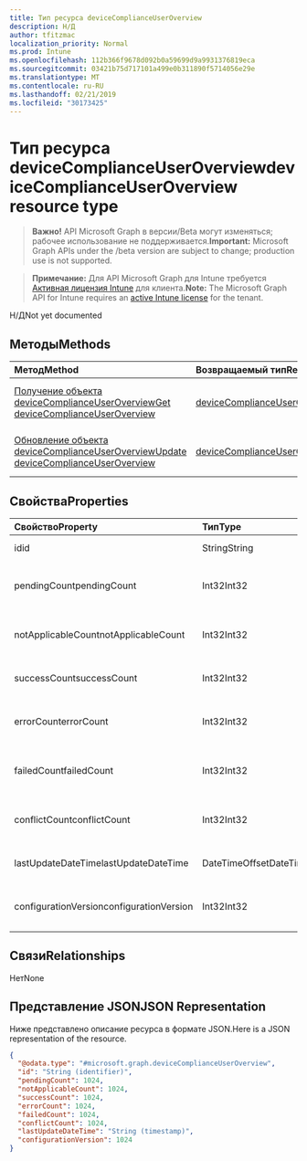 ```yaml
---
title: Тип ресурса deviceComplianceUserOverview
description: Н/Д
author: tfitzmac
localization_priority: Normal
ms.prod: Intune
ms.openlocfilehash: 112b366f9678d092b0a59699d9a9931376819eca
ms.sourcegitcommit: 03421b75d717101a499e0b311890f5714056e29e
ms.translationtype: MT
ms.contentlocale: ru-RU
ms.lasthandoff: 02/21/2019
ms.locfileid: "30173425"
---
```

# <a name="devicecomplianceuseroverview-resource-type"></a><span data-ttu-id="7d019-103">Тип ресурса deviceComplianceUserOverview</span><span class="sxs-lookup"><span data-stu-id="7d019-103">deviceComplianceUserOverview resource type</span></span>

> <span data-ttu-id="7d019-104">**Важно!** API Microsoft Graph в версии/Beta могут изменяться; рабочее использование не поддерживается.</span><span class="sxs-lookup"><span data-stu-id="7d019-104">**Important:** Microsoft Graph APIs under the /beta version are subject to change; production use is not supported.</span></span>

> <span data-ttu-id="7d019-105">**Примечание:** Для API Microsoft Graph для Intune требуется [Активная лицензия Intune](https://go.microsoft.com/fwlink/?linkid=839381) для клиента.</span><span class="sxs-lookup"><span data-stu-id="7d019-105">**Note:** The Microsoft Graph API for Intune requires an [active Intune license](https://go.microsoft.com/fwlink/?linkid=839381) for the tenant.</span></span>

<span data-ttu-id="7d019-106">Н/Д</span><span class="sxs-lookup"><span data-stu-id="7d019-106">Not yet documented</span></span>

## <a name="methods"></a><span data-ttu-id="7d019-107">Методы</span><span class="sxs-lookup"><span data-stu-id="7d019-107">Methods</span></span>
|<span data-ttu-id="7d019-108">Метод</span><span class="sxs-lookup"><span data-stu-id="7d019-108">Method</span></span>|<span data-ttu-id="7d019-109">Возвращаемый тип</span><span class="sxs-lookup"><span data-stu-id="7d019-109">Return Type</span></span>|<span data-ttu-id="7d019-110">Описание</span><span class="sxs-lookup"><span data-stu-id="7d019-110">Description</span></span>|
|:---|:---|:---|
|[<span data-ttu-id="7d019-111">Получение объекта deviceComplianceUserOverview</span><span class="sxs-lookup"><span data-stu-id="7d019-111">Get deviceComplianceUserOverview</span></span>](../api/intune-deviceconfig-devicecomplianceuseroverview-get.md)|[<span data-ttu-id="7d019-112">deviceComplianceUserOverview</span><span class="sxs-lookup"><span data-stu-id="7d019-112">deviceComplianceUserOverview</span></span>](../resources/intune-deviceconfig-devicecomplianceuseroverview.md)|<span data-ttu-id="7d019-113">Чтение свойств и связей объекта [deviceComplianceUserOverview](../resources/intune-deviceconfig-devicecomplianceuseroverview.md).</span><span class="sxs-lookup"><span data-stu-id="7d019-113">Read properties and relationships of the [deviceComplianceUserOverview](../resources/intune-deviceconfig-devicecomplianceuseroverview.md) object.</span></span>|
|[<span data-ttu-id="7d019-114">Обновление объекта deviceComplianceUserOverview</span><span class="sxs-lookup"><span data-stu-id="7d019-114">Update deviceComplianceUserOverview</span></span>](../api/intune-deviceconfig-devicecomplianceuseroverview-update.md)|[<span data-ttu-id="7d019-115">deviceComplianceUserOverview</span><span class="sxs-lookup"><span data-stu-id="7d019-115">deviceComplianceUserOverview</span></span>](../resources/intune-deviceconfig-devicecomplianceuseroverview.md)|<span data-ttu-id="7d019-116">Обновление свойств объекта [deviceComplianceUserOverview](../resources/intune-deviceconfig-devicecomplianceuseroverview.md).</span><span class="sxs-lookup"><span data-stu-id="7d019-116">Update the properties of a [deviceComplianceUserOverview](../resources/intune-deviceconfig-devicecomplianceuseroverview.md) object.</span></span>|

## <a name="properties"></a><span data-ttu-id="7d019-117">Свойства</span><span class="sxs-lookup"><span data-stu-id="7d019-117">Properties</span></span>
|<span data-ttu-id="7d019-118">Свойство</span><span class="sxs-lookup"><span data-stu-id="7d019-118">Property</span></span>|<span data-ttu-id="7d019-119">Тип</span><span class="sxs-lookup"><span data-stu-id="7d019-119">Type</span></span>|<span data-ttu-id="7d019-120">Описание</span><span class="sxs-lookup"><span data-stu-id="7d019-120">Description</span></span>|
|:---|:---|:---|
|<span data-ttu-id="7d019-121">id</span><span class="sxs-lookup"><span data-stu-id="7d019-121">id</span></span>|<span data-ttu-id="7d019-122">String</span><span class="sxs-lookup"><span data-stu-id="7d019-122">String</span></span>|<span data-ttu-id="7d019-123">Ключ объекта.</span><span class="sxs-lookup"><span data-stu-id="7d019-123">Key of the entity.</span></span>|
|<span data-ttu-id="7d019-124">pendingCount</span><span class="sxs-lookup"><span data-stu-id="7d019-124">pendingCount</span></span>|<span data-ttu-id="7d019-125">Int32</span><span class="sxs-lookup"><span data-stu-id="7d019-125">Int32</span></span>|<span data-ttu-id="7d019-126">Количество ожидающих пользователей.</span><span class="sxs-lookup"><span data-stu-id="7d019-126">Number of pending Users</span></span>|
|<span data-ttu-id="7d019-127">notApplicableCount</span><span class="sxs-lookup"><span data-stu-id="7d019-127">notApplicableCount</span></span>|<span data-ttu-id="7d019-128">Int32</span><span class="sxs-lookup"><span data-stu-id="7d019-128">Int32</span></span>|<span data-ttu-id="7d019-129">Количество неприменимых пользователей</span><span class="sxs-lookup"><span data-stu-id="7d019-129">Number of not applicable users</span></span>|
|<span data-ttu-id="7d019-130">successCount</span><span class="sxs-lookup"><span data-stu-id="7d019-130">successCount</span></span>|<span data-ttu-id="7d019-131">Int32</span><span class="sxs-lookup"><span data-stu-id="7d019-131">Int32</span></span>|<span data-ttu-id="7d019-132">Количество успешных пользователей.</span><span class="sxs-lookup"><span data-stu-id="7d019-132">Number of succeeded Users</span></span>|
|<span data-ttu-id="7d019-133">errorCount</span><span class="sxs-lookup"><span data-stu-id="7d019-133">errorCount</span></span>|<span data-ttu-id="7d019-134">Int32</span><span class="sxs-lookup"><span data-stu-id="7d019-134">Int32</span></span>|<span data-ttu-id="7d019-135">Количество пользователей с ошибками.</span><span class="sxs-lookup"><span data-stu-id="7d019-135">Number of error Users</span></span>|
|<span data-ttu-id="7d019-136">failedCount</span><span class="sxs-lookup"><span data-stu-id="7d019-136">failedCount</span></span>|<span data-ttu-id="7d019-137">Int32</span><span class="sxs-lookup"><span data-stu-id="7d019-137">Int32</span></span>|<span data-ttu-id="7d019-138">Количество пользователей со сбоями.</span><span class="sxs-lookup"><span data-stu-id="7d019-138">Number of failed Users</span></span>|
|<span data-ttu-id="7d019-139">conflictCount</span><span class="sxs-lookup"><span data-stu-id="7d019-139">conflictCount</span></span>|<span data-ttu-id="7d019-140">Int32</span><span class="sxs-lookup"><span data-stu-id="7d019-140">Int32</span></span>|<span data-ttu-id="7d019-141">Количество пользователей в конфликте</span><span class="sxs-lookup"><span data-stu-id="7d019-141">Number of users in conflict</span></span>|
|<span data-ttu-id="7d019-142">lastUpdateDateTime</span><span class="sxs-lookup"><span data-stu-id="7d019-142">lastUpdateDateTime</span></span>|<span data-ttu-id="7d019-143">DateTimeOffset</span><span class="sxs-lookup"><span data-stu-id="7d019-143">DateTimeOffset</span></span>|<span data-ttu-id="7d019-144">Время последнего обновления.</span><span class="sxs-lookup"><span data-stu-id="7d019-144">Last update time</span></span>|
|<span data-ttu-id="7d019-145">configurationVersion</span><span class="sxs-lookup"><span data-stu-id="7d019-145">configurationVersion</span></span>|<span data-ttu-id="7d019-146">Int32</span><span class="sxs-lookup"><span data-stu-id="7d019-146">Int32</span></span>|<span data-ttu-id="7d019-147">Версия политики для этого обзора</span><span class="sxs-lookup"><span data-stu-id="7d019-147">Version of the policy for that overview</span></span>|

## <a name="relationships"></a><span data-ttu-id="7d019-148">Связи</span><span class="sxs-lookup"><span data-stu-id="7d019-148">Relationships</span></span>
<span data-ttu-id="7d019-149">Нет</span><span class="sxs-lookup"><span data-stu-id="7d019-149">None</span></span>

## <a name="json-representation"></a><span data-ttu-id="7d019-150">Представление JSON</span><span class="sxs-lookup"><span data-stu-id="7d019-150">JSON Representation</span></span>
<span data-ttu-id="7d019-151">Ниже представлено описание ресурса в формате JSON.</span><span class="sxs-lookup"><span data-stu-id="7d019-151">Here is a JSON representation of the resource.</span></span>
<!-- {
  "blockType": "resource",
  "keyProperty": "id",
  "@odata.type": "microsoft.graph.deviceComplianceUserOverview"
}
-->
``` json
{
  "@odata.type": "#microsoft.graph.deviceComplianceUserOverview",
  "id": "String (identifier)",
  "pendingCount": 1024,
  "notApplicableCount": 1024,
  "successCount": 1024,
  "errorCount": 1024,
  "failedCount": 1024,
  "conflictCount": 1024,
  "lastUpdateDateTime": "String (timestamp)",
  "configurationVersion": 1024
}
```




